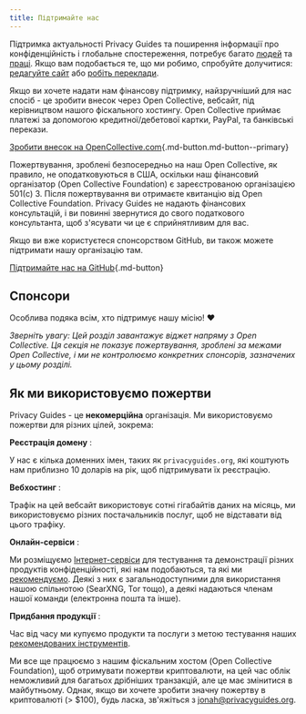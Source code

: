 ```yaml
---
title: Підтримайте нас
---
```


<!-- markdownlint-disable MD036 -->
Підтримка актуальності Privacy Guides та поширення інформації про конфіденційність і глобальне спостереження, потребує багато [людей](https://github.com/privacyguides/privacyguides.org/graphs/contributors) та [праці](https://github.com/privacyguides/privacyguides.org/pulse/monthly). Якщо вам подобається те, що ми робимо, спробуйте долучитися: [редагуйте сайт](https://github.com/privacyguides/privacyguides.org) або [робіть переклади](https://crowdin.com/project/privacyguides).

Якщо ви хочете надати нам фінансову підтримку, найзручніший для нас спосіб - це зробити внесок через Open Collective, вебсайт, під керівництвом нашого фіскального хостингу. Open Collective приймає платежі за допомогою кредитної/дебетової картки, PayPal, та банківські перекази.

[Зробити внесок на OpenCollective.com](https://opencollective.com/privacyguides/donate ""){.md-button.md-button--primary}

Пожертвування, зроблені безпосередньо на наш Open Collective, як правило, не оподатковуються в США, оскільки наш фінансовий організатор (Open Collective Foundation) є зареєстрованою організацією 501(c) 3. Після пожертвування ви отримаєте квитанцію від Open Collective Foundation. Privacy Guides не надають фінансових консультацій, і ви повинні звернутися до свого податкового консультанта, щоб з'ясувати чи це є сприйнятливим для вас.

Якщо ви вже користуєтеся спонсорством GitHub, ви також можете підтримати нашу організацію там.

[Підтримайте нас на GitHub](https://github.com/sponsors/privacyguides ""){.md-button}

## Спонсори

Особлива подяка всім, хто підтримує нашу місію! :heart:

*Зверніть увагу: Цей розділ завантажує віджет напряму з Open Collective. Ця секція не показує пожертвування, зроблені за межами Open Collective, і ми не контролюємо конкретних спонсорів, зазначених у цьому розділі.*

<script src="https://opencollective.com/privacyguides/banner.js"></script>

## Як ми використовуємо пожертви

Privacy Guides - це **некомерційна** організація. Ми використовуємо пожертви для різних цілей, зокрема:

**Реєстрація домену**
:

У нас є кілька доменних імен, таких як `privacyguides.org`, які коштують нам приблизно 10 доларів на рік, щоб підтримувати їх реєстрацію.

**Вебхостинг**
:

Трафік на цей вебсайт використовує сотні гігабайтів даних на місяць, ми використовуємо різних постачальників послуг, щоб не відставати від цього трафіку.

**Онлайн-сервіси**
:

Ми розміщуємо [Інтернет-сервіси](https://privacyguides.net) для тестування та демонстрації різних продуктів конфіденційності, які нам подобаються, та які ми [рекомендуємо](../tools.md). Деякі з них є загальнодоступними для використання нашою спільнотою (SearXNG, Tor тощо), а деякі надаються членам нашої команди (електронна пошта та інше).

**Придбання продукції**
:

Час від часу ми купуємо продукти та послуги з метою тестування наших [рекомендованих інструментів](../tools.md).

Ми все ще працюємо з нашим фіскальним хостом (Open Collective Foundation), щоб отримувати пожертви криптовалюти, на цей час облік неможливий для багатьох дрібніших транзакцій, але це має змінитися в майбутньому. Однак, якщо ви хочете зробити значну пожертву в криптовалюті (> $100), будь ласка, зв'яжіться з [jonah@privacyguides.org](mailto:jonah@privacyguides.org).
